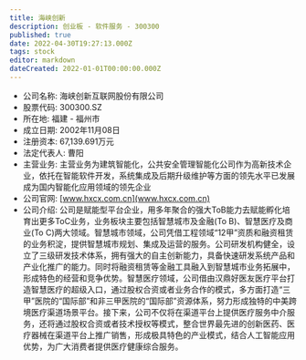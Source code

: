 ```yaml
---
title: 海峡创新
description: 创业板 - 软件服务 - 300300
published: true
date: 2022-04-30T19:27:13.000Z
tags: stock
editor: markdown
dateCreated: 2022-01-01T00:00:00.000Z
---
```


- 公司名称: 海峡创新互联网股份有限公司
- 股票代码: 300300.SZ
- 所在地: 福建 - 福州市
- 成立日期: 2002年11月08日
- 注册资本: 67,139.691万元
- 法定代表人: 曹阳
- 主营业务: 主营业务为建筑智能化，公共安全管理智能化公司作为高新技术企业，依托在智能软件开发，系统集成及后期升级维护等方面的领先水平已发展成为国内智能化应用领域的领先企业
- 公司官网: [www.hxcx.com.cn](www.hxcx.com.cn)
- 公司介绍: 公司是赋能型平台企业，用多年聚合的强大ToB能力去赋能孵化培育出更多ToC业务，业务板块主要包括智慧城市及金融(To B)、智慧医疗及商业(To C)两大领域。智慧城市领域，公司凭借工程领域“12甲”资质和融资租赁的业务积淀，提供智慧城市规划、集成及运营的服务。公司研发机构健全，设立了三级研发技术体系，拥有强大的自主创新能力，具备快速研发系统产品和产业化推广的能力。同时将融资租赁等金融工具融入到智慧城市业务拓展中，形成特色的经营和竞争优势。智慧医疗领域，公司借由汉鼎好医友医疗平台打造智慧医疗的超级入口，通过股权合资或者业务合作的模式，多方面打造“三甲”医院的“国际部”和非三甲医院的“国际部”资源体系，努力形成独特的中美跨境医疗渠道场景平台。接下来，公司不仅将在渠道平台上提供医疗服务中介服务，还将通过股权合资或者技术授权等模式，整合世界最先进的创新医药、医疗器械在渠道平台上推广销售，形成极具特色的产业模式，结合人工智能应用优势，为广大消费者提供医疗健康综合服务。


